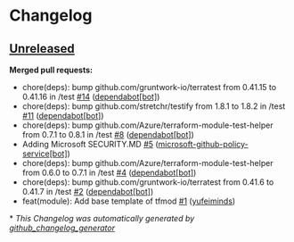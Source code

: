 # Changelog

## [Unreleased](https://github.com/Azure/terraform-verified-module/tree/HEAD)

**Merged pull requests:**

- chore\(deps\): bump github.com/gruntwork-io/terratest from 0.41.15 to 0.41.16 in /test [\#14](https://github.com/Azure/terraform-verified-module/pull/14) ([dependabot[bot]](https://github.com/apps/dependabot))
- chore\(deps\): bump github.com/stretchr/testify from 1.8.1 to 1.8.2 in /test [\#11](https://github.com/Azure/terraform-verified-module/pull/11) ([dependabot[bot]](https://github.com/apps/dependabot))
- chore\(deps\): bump github.com/Azure/terraform-module-test-helper from 0.7.1 to 0.8.1 in /test [\#8](https://github.com/Azure/terraform-verified-module/pull/8) ([dependabot[bot]](https://github.com/apps/dependabot))
- Adding Microsoft SECURITY.MD [\#5](https://github.com/Azure/terraform-verified-module/pull/5) ([microsoft-github-policy-service[bot]](https://github.com/apps/microsoft-github-policy-service))
- chore\(deps\): bump github.com/Azure/terraform-module-test-helper from 0.6.0 to 0.7.1 in /test [\#4](https://github.com/Azure/terraform-verified-module/pull/4) ([dependabot[bot]](https://github.com/apps/dependabot))
- chore\(deps\): bump github.com/gruntwork-io/terratest from 0.41.6 to 0.41.7 in /test [\#2](https://github.com/Azure/terraform-verified-module/pull/2) ([dependabot[bot]](https://github.com/apps/dependabot))
- feat\(module\): Add base template of tfmod [\#1](https://github.com/Azure/terraform-verified-module/pull/1) ([yufeiminds](https://github.com/yufeiminds))



\* *This Changelog was automatically generated by [github_changelog_generator](https://github.com/github-changelog-generator/github-changelog-generator)*
